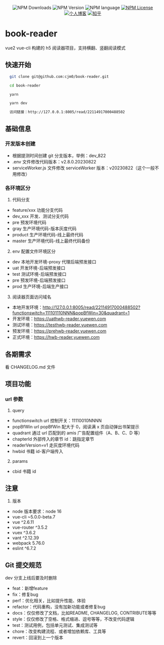 <p align="center">
  <img alt="NPM Downloads" src="https://img.shields.io/npm/d18m/book-reader">
  <img alt="NPM Version" src="https://img.shields.io/npm/v/book-reader">
  <img alt="NPM language" src="https://img.shields.io/badge/language-vue2-orange.svg">
  <a href="https://github.com/cjm0/book-reader/blob/main/LICENSE"><img alt="NPM License" src="https://img.shields.io/npm/l/book-reader"></a>
  <a href="https://cjm0.github.io/blog/page/list/"><img alt="个人博客" src="https://img.shields.io/badge/blog-@前端一锅煮-blue.svg"></a>
  <a href="https://www.zhihu.com/people/qian-duan-yiguo-zhu"><img alt="知乎" src="https://img.shields.io/badge/知乎-@前端一锅煮-blue.svg"></a>
</p>

# book-reader

vue2 vue-cli 构建的 h5 阅读器项目，支持横翻、竖翻阅读模式

## 快速开始

```bash
  git clone git@github.com:cjm0/book-reader.git

  cd book-reader

  yarn

  yarn dev

  访问链接：http://127.0.0.1:8005/read/22114917000488502
```

## 基础信息

### 开发版本创建

- 根据提测时间创建 git 分支版本，举例：dev_822
- .env 文件修改代码版本：v2.8.0.20230822
- serviceWorker.js 文件修改 serviceWorker 版本：v20230822（这个一般不用修改）

### 各环境区分

1. 代码分支
  - feature/xxx 功能分支代码
  - dev_xxx 开发、测试分支代码
  - pre 预发环境代码
  - gray 生产环境代码-版本灰度代码
  - product 生产环境代码-线上最终代码
  - master 生产环境代码-线上最终代码备份

2. env 配置文件环境区分
  - dev 本地开发环境-proxy 代理后端预发接口
  - uat 开发环境-后端预发接口
  - test 测试环境-后端预发接口
  - pre 预发环境-后端预发接口
  - prod 生产环境-后端生产接口

3. 阅读器页面访问域名
  - 本地开发环境：http://127.0.0.1:8005/read/22114917000488502?functionswitch=111101110NNN&popBfWin=30&quadrant=1
  - 开发环境：https://uathwb-reader.yuewen.com
  - 测试环境：https://testhwb-reader.yuewen.com
  - 预发环境：https://prehwb-reader.yuewen.com
  - 正式环境：https://hwb-reader.yuewen.com

## 各期需求

看 CHANGELOG.md 文件

## 项目功能

### url 参数

1. query
- functionswitch url 控制开关：11110010NNNN
- popBfWin url popBfWin 配大于 0，阅读满 x 页自动弹出书架提示
- quadrant 通过 url 匹配到的 amis 广告配置组件（A、B、C、D 等）
- chapterId 外部传入的章节 id：跳指定章节
- readerVersion=v1 走灰度环境代码
- hwbid 书籍 id-客户端传入

2. params
- cbid 书籍 id

## 注意

1. 版本
- node 版本要求：node 16
- vue-cli ~5.0.0-beta.7
- vue ^2.6.11
- vue-router ^3.5.2
- vuex ^3.6.2
- vant ^2.12.39
- webpack 5.76.0
- eslint ^6.7.2

## Git 提交规范

dev 分支上线后要及时删除

- feat：新增feature
- fix：修复bug
- perf：优化相关，比如提升性能、体验
- refactor：代码重构，没有加新功能或者修复bug
- docs：仅仅修改了文档，比如README, CHANGELOG, CONTRIBUTE等等
- style：仅仅修改了空格、格式缩进、逗号等等，不改变代码逻辑
- test：测试用例，包括单元测试、集成测试等
- chore：改变构建流程、或者增加依赖库、工具等
- revert：回滚到上一个版本
